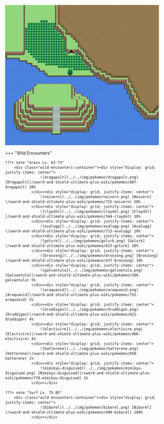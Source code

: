 <img src="../../img/routes/Tree Base (Crown Tundra).png" alt="Tree Base (Crown Tundra)"/>

=== "Wild Encounters"


	???+ note "Grass Lv. 63-73"
		<div class="wild-encounters-container"><div style="display: grid; justify-items: center">
                    ![dragapult](../../img/pokemon/dragapult.png) [Dragapult](/sword-and-shield-ultimate-plus-wiki/pokemon/887-dragapult) 20%
                </div><div style="display: grid; justify-items: center">
                    ![noivern](../../img/pokemon/noivern.png) [Noivern](/sword-and-shield-ultimate-plus-wiki/pokemon/715-noivern) 20%
                </div><div style="display: grid; justify-items: center">
                    ![claydol](../../img/pokemon/claydol.png) [Claydol](/sword-and-shield-ultimate-plus-wiki/pokemon/344-claydol) 10%
                </div><div style="display: grid; justify-items: center">
                    ![avalugg](../../img/pokemon/avalugg.png) [Avalugg](/sword-and-shield-ultimate-plus-wiki/pokemon/713-avalugg) 10%
                </div><div style="display: grid; justify-items: center">
                    ![golurk](../../img/pokemon/golurk.png) [Golurk](/sword-and-shield-ultimate-plus-wiki/pokemon/623-golurk) 10%
                </div><div style="display: grid; justify-items: center">
                    ![bronzong](../../img/pokemon/bronzong.png) [Bronzong](/sword-and-shield-ultimate-plus-wiki/pokemon/437-bronzong) 10%
                </div><div style="display: grid; justify-items: center">
                    ![galvantula](../../img/pokemon/galvantula.png) [Galvantula](/sword-and-shield-ultimate-plus-wiki/pokemon/596-galvantula) 5%
                </div><div style="display: grid; justify-items: center">
                    ![araquanid](../../img/pokemon/araquanid.png) [Araquanid](/sword-and-shield-ultimate-plus-wiki/pokemon/752-araquanid) 5%
                </div><div style="display: grid; justify-items: center">
                    ![druddigon](../../img/pokemon/druddigon.png) [Druddigon](/sword-and-shield-ultimate-plus-wiki/pokemon/621-druddigon) 4%
                </div><div style="display: grid; justify-items: center">
                    ![electivire](../../img/pokemon/electivire.png) [Electivire](/sword-and-shield-ultimate-plus-wiki/pokemon/466-electivire) 4%
                </div><div style="display: grid; justify-items: center">
                    ![hatterene](../../img/pokemon/hatterene.png) [Hatterene](/sword-and-shield-ultimate-plus-wiki/pokemon/858-hatterene) 1%
                </div><div style="display: grid; justify-items: center">
                    ![mimikyu-disguised](../../img/pokemon/mimikyu-disguised.png) [Mimikyu-disguised](/sword-and-shield-ultimate-plus-wiki/pokemon/778-mimikyu-disguised) 1%
                </div></div>

	???+ note "Surf Lv. 75-85"
		<div class="wild-encounters-container"><div style="display: grid; justify-items: center">
                    ![bibarel](../../img/pokemon/bibarel.png) [Bibarel](/sword-and-shield-ultimate-plus-wiki/pokemon/400-bibarel) 100%
                </div></div>




